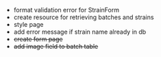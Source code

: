 - format validation error for StrainForm
- create resource for retrieving batches and strains
- style page
- add error message if strain name already in db
- ~~create form page~~
- ~~add image field to batch table~~
